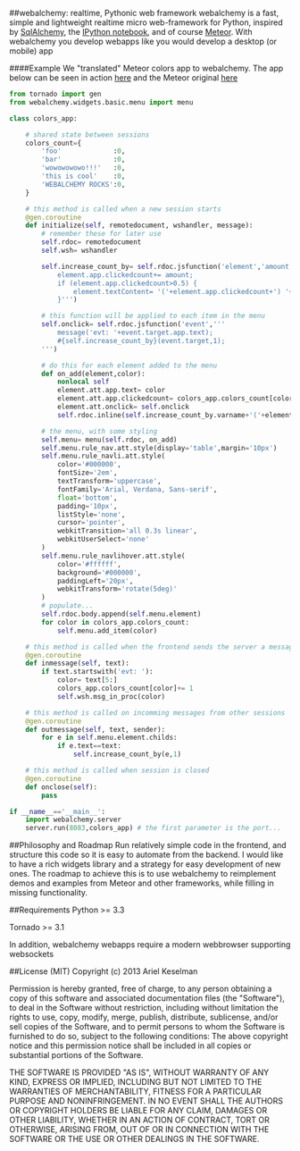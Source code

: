 ##webalchemy: realtime, Pythonic web framework
webalchemy is a fast, simple and lightweight realtime micro web-framework for Python, inspired by [SqlAlchemy](http://www.sqlalchemy.org/), the [IPython notebook](http://ipython.org/), and of course [Meteor](http://www.meteor.com/). With webalchemy you develop webapps like you would develop a desktop (or mobile) app

####Example
We "translated" Meteor colors app to webalchemy. The app below can be seen in action [here](https://vimeo.com/73073766) and the Meteor original [here](http://www.meteor.com/screencast)
```python
from tornado import gen
from webalchemy.widgets.basic.menu import menu

class colors_app:    

    # shared state between sessions
    colors_count={
        'foo'             :0,
        'bar'             :0,
        'wowowowowo!!!'   :0,
        'this is cool'    :0,
        'WEBALCHEMY ROCKS':0,
    }

    # this method is called when a new session starts
    @gen.coroutine
    def initialize(self, remotedocument, wshandler, message):
        # remember these for later use
        self.rdoc= remotedocument
        self.wsh= wshandler

        self.increase_count_by= self.rdoc.jsfunction('element','amount','''
            element.app.clickedcount+= amount;
            if (element.app.clickedcount>0.5) {
                element.textContent= '('+element.app.clickedcount+') '+element.app.text;
            }''')

        # this function will be applied to each item in the menu
        self.onclick= self.rdoc.jsfunction('event','''
            message('evt: '+event.target.app.text);
            #{self.increase_count_by}(event.target,1);
        ''')

        # do this for each element added to the menu
        def on_add(element,color):
            nonlocal self
            element.att.app.text= color
            element.att.app.clickedcount= colors_app.colors_count[color]
            element.att.onclick= self.onclick
            self.rdoc.inline(self.increase_count_by.varname+'('+element.varname+',0);\n')

        # the menu, with some styling
        self.menu= menu(self.rdoc, on_add)
        self.menu.rule_nav.att.style(display='table',margin='10px')
        self.menu.rule_navli.att.style(
            color='#000000',
            fontSize='2em',
            textTransform='uppercase',
            fontFamily='Arial, Verdana, Sans-serif',
            float='bottom',
            padding='10px',
            listStyle='none',
            cursor='pointer',
            webkitTransition='all 0.3s linear',
            webkitUserSelect='none'
        )
        self.menu.rule_navlihover.att.style(
            color='#ffffff',
            background='#000000',
            paddingLeft='20px',
            webkitTransform='rotate(5deg)'
        )
        # populate...
        self.rdoc.body.append(self.menu.element)
        for color in colors_app.colors_count:
            self.menu.add_item(color)

    # this method is called when the frontend sends the server a message
    @gen.coroutine
    def inmessage(self, text):
        if text.startswith('evt: '):
            color= text[5:]
            colors_app.colors_count[color]+= 1
            self.wsh.msg_in_proc(color)

    # this method is called on incomming messages from other sessions
    @gen.coroutine
    def outmessage(self, text, sender):
        for e in self.menu.element.childs:
            if e.text==text:
                self.increase_count_by(e,1)

    # this method is called when session is closed
    @gen.coroutine
    def onclose(self):
        pass

if __name__=='__main__':
    import webalchemy.server
    server.run(8083,colors_app) # the first parameter is the port...
```
##Philosophy and Roadmap
Run relatively simple code in the frontend, and structure this code so it is easy to automate from the backend. I would like to have a rich widgets library and a strategy for easy development of new ones. The roadmap to achieve this is to use webalchemy to reimplement demos and examples from Meteor and other frameworks, while filling in missing functionality.

##Requirements
Python >= 3.3

Tornado >= 3.1

In addition, webalchemy webapps require a modern webbrowser supporting websockets

##License (MIT)
Copyright (c) 2013 Ariel Keselman

Permission is hereby granted, free of charge, to any person obtaining a copy of this software and associated documentation files (the "Software"), to deal in the Software without restriction, including without limitation the rights to use, copy, modify, merge, publish, distribute, sublicense, and/or sell copies of the Software, and to permit persons to whom the Software is furnished to do so, subject to the following conditions: The above copyright notice and this permission notice shall be included in all copies or substantial portions of the Software.

THE SOFTWARE IS PROVIDED "AS IS", WITHOUT WARRANTY OF ANY KIND, EXPRESS OR IMPLIED, INCLUDING BUT NOT LIMITED TO THE WARRANTIES OF MERCHANTABILITY, FITNESS FOR A PARTICULAR PURPOSE AND NONINFRINGEMENT. IN NO EVENT SHALL THE AUTHORS OR COPYRIGHT HOLDERS BE LIABLE FOR ANY CLAIM, DAMAGES OR OTHER LIABILITY, WHETHER IN AN ACTION OF CONTRACT, TORT OR OTHERWISE, ARISING FROM, OUT OF OR IN CONNECTION WITH THE SOFTWARE OR THE USE OR OTHER DEALINGS IN THE SOFTWARE.


